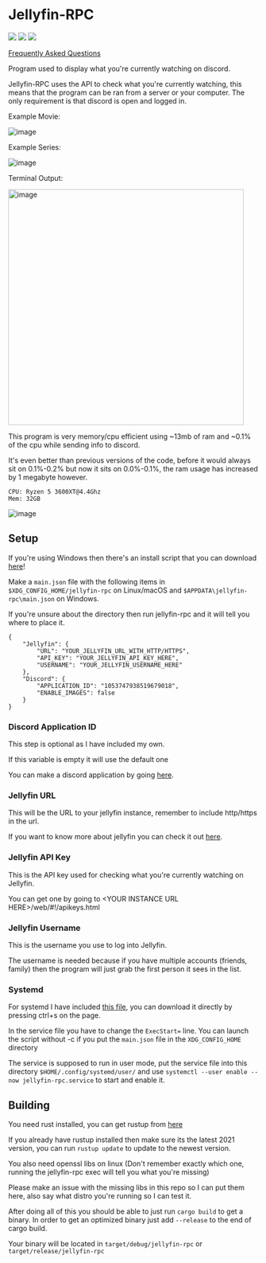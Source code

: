 # Jellyfin-RPC

<img src="https://badgen.net/github/license/Radiicall/jellyfin-rpc"/> <img src="https://badgen.net/github/tag/Radiicall/jellyfin-rpc?color=purple"/> <img src="https://badgen.net/github/assets-dl/Radiicall/jellyfin-rpc"/>

[Frequently Asked Questions](FAQ.md)

Program used to display what you're currently watching on discord.

Jellyfin-RPC uses the API to check what you're currently watching, this means that the program can be ran from a server or your computer. The only requirement is that discord is open and logged in.


Example Movie:

![image](https://user-images.githubusercontent.com/66682497/213467832-5eb6b0a0-1b83-47db-bf00-48c0e739aec4.png)

Example Series:

![image](https://user-images.githubusercontent.com/66682497/213467669-8375841d-b846-4afe-8bd3-0b09f4c7f2ad.png)

Terminal Output:

<img width="474" alt="image" src="https://user-images.githubusercontent.com/66682497/214524256-7347df00-9247-4140-814d-569055ce39f8.png">

This program is very memory/cpu efficient using ~13mb of ram and ~0.1% of the cpu while sending info to discord.

It's even better than previous versions of the code, before it would always sit on 0.1%-0.2% but now it sits on 0.0%-0.1%,
the ram usage has increased by 1 megabyte however.

```
CPU: Ryzen 5 3600XT@4.4Ghz
Mem: 32GB
```

![image](https://user-images.githubusercontent.com/66682497/211466607-6482a37c-3cf8-434c-a282-85c53e84697e.png)

## Setup
If you're using Windows then there's an install script that you can download <a href="https://github.com/Radiicall/jellyfin-rpc/raw/main/Auto-Install-win.bat">here</a>!

Make a `main.json` file with the following items in `$XDG_CONFIG_HOME/jellyfin-rpc` on Linux/macOS and `$APPDATA\jellyfin-rpc\main.json` on Windows.

If you're unsure about the directory then run jellyfin-rpc and it will tell you where to place it.

```
{
    "Jellyfin": {
        "URL": "YOUR_JELLYFIN_URL_WITH_HTTP/HTTPS",
        "API_KEY": "YOUR_JELLYFIN_API_KEY_HERE",
        "USERNAME": "YOUR_JELLYFIN_USERNAME_HERE"
    },
    "Discord": {
        "APPLICATION_ID": "1053747938519679018",
        "ENABLE_IMAGES": false
    }
}
```

### Discord Application ID
This step is optional as I have included my own.

If this variable is empty it will use the default one

You can make a discord application by going <a href="https://discord.com/developers/applications">here</a>.

### Jellyfin URL
This will be the URL to your jellyfin instance, remember to include http/https in the url.

If you want to know more about jellyfin you can check it out <a href="https://jellyfin.org/">here</a>.

### Jellyfin API Key
This is the API key used for checking what you're currently watching on Jellyfin.

You can get one by going to \<YOUR INSTANCE URL HERE>/web/#!/apikeys.html

### Jellyfin Username
This is the username you use to log into Jellyfin.

The username is needed because if you have multiple accounts (friends, family) then the program will just grab the first person it sees in the list.

### Systemd

For systemd I have included <a href="https://raw.githubusercontent.com/Radiicall/jellyfin-rpc/main/jellyfin-rpc.service">this file</a>, you can download it directly by pressing ctrl+s on the page.

In the service file you have to change the `ExecStart=` line. You can launch the script without -c if you put the `main.json` file in the `XDG_CONFIG_HOME` directory

The service is supposed to run in user mode, put the service file into this directory `$HOME/.config/systemd/user/` and use `systemctl --user enable --now jellyfin-rpc.service` to start and enable it.

## Building
You need rust installed, you can get rustup from <a href="https://rustup.rs/">here</a>

If you already have rustup installed then make sure its the latest 2021 version, you can run `rustup update` to update to the newest version.

You also need openssl libs on linux (Don't remember exactly which one, running the jellyfin-rpc exec will tell you what you're missing)

Please make an issue with the missing libs in this repo so I can put them here, also say what distro you're running so I can test it.

After doing all of this you should be able to just run `cargo build` to get a binary.
In order to get an optimized binary just add `--release` to the end of cargo build.

Your binary will be located in `target/debug/jellyfin-rpc` or `target/release/jellyfin-rpc`
